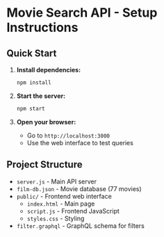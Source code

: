 # Movie Search API - Setup Instructions

## Quick Start

1. **Install dependencies:**
   ```bash
   npm install
   ```

2. **Start the server:**
   ```bash
   npm start
   ```

3. **Open your browser:**
   - Go to `http://localhost:3000`
   - Use the web interface to test queries

## Project Structure

- `server.js` - Main API server
- `film-db.json` - Movie database (77 movies)
- `public/` - Frontend web interface
  - `index.html` - Main page
  - `script.js` - Frontend JavaScript
  - `styles.css` - Styling
- `filter.graphql` - GraphQL schema for filters

